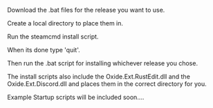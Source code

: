 Download the .bat files for the release you want to use.

Create a local directory to place them in.

Run the steamcmd install script.

When its done type 'quit'.

Then run the .bat script for installing whichever release you chose.

The install scripts also include the Oxide.Ext.RustEdit.dll and  the Oxide.Ext.Discord.dll and places them in the correct directory for you.
 

Example Startup scripts will be included soon....